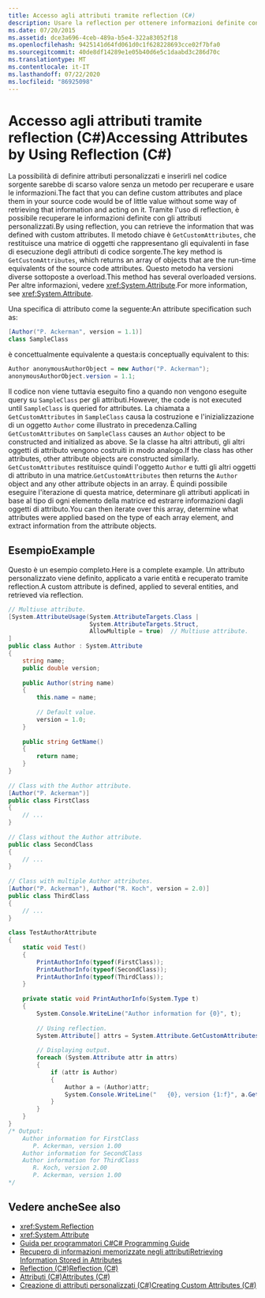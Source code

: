 ```yaml
---
title: Accesso agli attributi tramite reflection (C#)
description: Usare la reflection per ottenere informazioni definite con attributi personalizzati in C# usando il metodo GetCustomAttributes.
ms.date: 07/20/2015
ms.assetid: dce3a696-4ceb-489a-b5e4-322a83052f18
ms.openlocfilehash: 9425141d64fd061d0c1f628228693cce02f7bfa0
ms.sourcegitcommit: 40de8df14289e1e05b40d6e5c1daabd3c286d70c
ms.translationtype: MT
ms.contentlocale: it-IT
ms.lasthandoff: 07/22/2020
ms.locfileid: "86925098"
---
```

# <a name="accessing-attributes-by-using-reflection-c"></a><span data-ttu-id="25cb4-103">Accesso agli attributi tramite reflection (C#)</span><span class="sxs-lookup"><span data-stu-id="25cb4-103">Accessing Attributes by Using Reflection (C#)</span></span>
<span data-ttu-id="25cb4-104">La possibilità di definire attributi personalizzati e inserirli nel codice sorgente sarebbe di scarso valore senza un metodo per recuperare e usare le informazioni.</span><span class="sxs-lookup"><span data-stu-id="25cb4-104">The fact that you can define custom attributes and place them in your source code would be of little value without some way of retrieving that information and acting on it.</span></span> <span data-ttu-id="25cb4-105">Tramite l'uso di reflection, è possibile recuperare le informazioni definite con gli attributi personalizzati.</span><span class="sxs-lookup"><span data-stu-id="25cb4-105">By using reflection, you can retrieve the information that was defined with custom attributes.</span></span> <span data-ttu-id="25cb4-106">Il metodo chiave è `GetCustomAttributes`, che restituisce una matrice di oggetti che rappresentano gli equivalenti in fase di esecuzione degli attributi di codice sorgente.</span><span class="sxs-lookup"><span data-stu-id="25cb4-106">The key method is `GetCustomAttributes`, which returns an array of objects that are the run-time equivalents of the source code attributes.</span></span> <span data-ttu-id="25cb4-107">Questo metodo ha versioni diverse sottoposte a overload.</span><span class="sxs-lookup"><span data-stu-id="25cb4-107">This method has several overloaded versions.</span></span> <span data-ttu-id="25cb4-108">Per altre informazioni, vedere <xref:System.Attribute>.</span><span class="sxs-lookup"><span data-stu-id="25cb4-108">For more information, see <xref:System.Attribute>.</span></span>  
  
 <span data-ttu-id="25cb4-109">Una specifica di attributo come la seguente:</span><span class="sxs-lookup"><span data-stu-id="25cb4-109">An attribute specification such as:</span></span>  
  
```csharp  
[Author("P. Ackerman", version = 1.1)]  
class SampleClass  
```  
  
 <span data-ttu-id="25cb4-110">è concettualmente equivalente a questa:</span><span class="sxs-lookup"><span data-stu-id="25cb4-110">is conceptually equivalent to this:</span></span>  
  
```csharp  
Author anonymousAuthorObject = new Author("P. Ackerman");  
anonymousAuthorObject.version = 1.1;  
```  
  
 <span data-ttu-id="25cb4-111">Il codice non viene tuttavia eseguito fino a quando non vengono eseguite query su `SampleClass` per gli attributi.</span><span class="sxs-lookup"><span data-stu-id="25cb4-111">However, the code is not executed until `SampleClass` is queried for attributes.</span></span> <span data-ttu-id="25cb4-112">La chiamata a `GetCustomAttributes` in `SampleClass` causa la costruzione e l'inizializzazione di un oggetto `Author` come illustrato in precedenza.</span><span class="sxs-lookup"><span data-stu-id="25cb4-112">Calling `GetCustomAttributes` on `SampleClass` causes an `Author` object to be constructed and initialized as above.</span></span> <span data-ttu-id="25cb4-113">Se la classe ha altri attributi, gli altri oggetti di attributo vengono costruiti in modo analogo.</span><span class="sxs-lookup"><span data-stu-id="25cb4-113">If the class has other attributes, other attribute objects are constructed similarly.</span></span> <span data-ttu-id="25cb4-114">`GetCustomAttributes` restituisce quindi l'oggetto `Author` e tutti gli altri oggetti di attributo in una matrice.</span><span class="sxs-lookup"><span data-stu-id="25cb4-114">`GetCustomAttributes` then returns the `Author` object and any other attribute objects in an array.</span></span> <span data-ttu-id="25cb4-115">È quindi possibile eseguire l'iterazione di questa matrice, determinare gli attributi applicati in base al tipo di ogni elemento della matrice ed estrarre informazioni dagli oggetti di attributo.</span><span class="sxs-lookup"><span data-stu-id="25cb4-115">You can then iterate over this array, determine what attributes were applied based on the type of each array element, and extract information from the attribute objects.</span></span>  
  
## <a name="example"></a><span data-ttu-id="25cb4-116">Esempio</span><span class="sxs-lookup"><span data-stu-id="25cb4-116">Example</span></span>  
 <span data-ttu-id="25cb4-117">Questo è un esempio completo.</span><span class="sxs-lookup"><span data-stu-id="25cb4-117">Here is a complete example.</span></span> <span data-ttu-id="25cb4-118">Un attributo personalizzato viene definito, applicato a varie entità e recuperato tramite reflection.</span><span class="sxs-lookup"><span data-stu-id="25cb4-118">A custom attribute is defined, applied to several entities, and retrieved via reflection.</span></span>  
  
```csharp  
// Multiuse attribute.  
[System.AttributeUsage(System.AttributeTargets.Class |  
                       System.AttributeTargets.Struct,  
                       AllowMultiple = true)  // Multiuse attribute.  
]  
public class Author : System.Attribute  
{  
    string name;  
    public double version;  
  
    public Author(string name)  
    {  
        this.name = name;  
  
        // Default value.  
        version = 1.0;  
    }  
  
    public string GetName()  
    {  
        return name;  
    }  
}  
  
// Class with the Author attribute.  
[Author("P. Ackerman")]  
public class FirstClass  
{  
    // ...  
}  
  
// Class without the Author attribute.  
public class SecondClass  
{  
    // ...  
}  
  
// Class with multiple Author attributes.  
[Author("P. Ackerman"), Author("R. Koch", version = 2.0)]  
public class ThirdClass  
{  
    // ...  
}  
  
class TestAuthorAttribute  
{  
    static void Test()  
    {  
        PrintAuthorInfo(typeof(FirstClass));  
        PrintAuthorInfo(typeof(SecondClass));  
        PrintAuthorInfo(typeof(ThirdClass));  
    }  
  
    private static void PrintAuthorInfo(System.Type t)  
    {  
        System.Console.WriteLine("Author information for {0}", t);  
  
        // Using reflection.  
        System.Attribute[] attrs = System.Attribute.GetCustomAttributes(t);  // Reflection.  
  
        // Displaying output.  
        foreach (System.Attribute attr in attrs)  
        {  
            if (attr is Author)  
            {  
                Author a = (Author)attr;  
                System.Console.WriteLine("   {0}, version {1:f}", a.GetName(), a.version);  
            }  
        }  
    }  
}  
/* Output:  
    Author information for FirstClass  
       P. Ackerman, version 1.00  
    Author information for SecondClass  
    Author information for ThirdClass  
       R. Koch, version 2.00  
       P. Ackerman, version 1.00  
*/  
```  
  
## <a name="see-also"></a><span data-ttu-id="25cb4-119">Vedere anche</span><span class="sxs-lookup"><span data-stu-id="25cb4-119">See also</span></span>

- <xref:System.Reflection>
- <xref:System.Attribute>
- [<span data-ttu-id="25cb4-120">Guida per programmatori C#</span><span class="sxs-lookup"><span data-stu-id="25cb4-120">C# Programming Guide</span></span>](../../index.md)
- [<span data-ttu-id="25cb4-121">Recupero di informazioni memorizzate negli attributi</span><span class="sxs-lookup"><span data-stu-id="25cb4-121">Retrieving Information Stored in Attributes</span></span>](../../../../standard/attributes/retrieving-information-stored-in-attributes.md)
- [<span data-ttu-id="25cb4-122">Reflection (C#)</span><span class="sxs-lookup"><span data-stu-id="25cb4-122">Reflection (C#)</span></span>](../reflection.md)
- [<span data-ttu-id="25cb4-123">Attributi (C#)</span><span class="sxs-lookup"><span data-stu-id="25cb4-123">Attributes (C#)</span></span>](./index.md)
- [<span data-ttu-id="25cb4-124">Creazione di attributi personalizzati (C#)</span><span class="sxs-lookup"><span data-stu-id="25cb4-124">Creating Custom Attributes (C#)</span></span>](./creating-custom-attributes.md)

